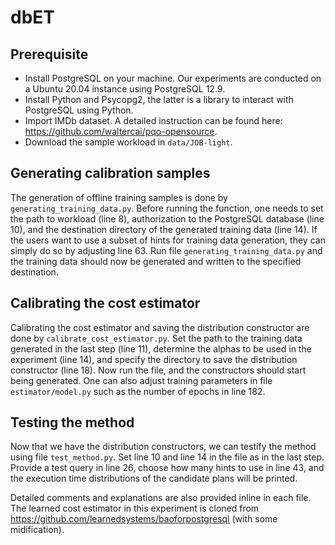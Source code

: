# dbET

## Prerequisite
* Install PostgreSQL on your machine. Our experiments are conducted on a Ubuntu 20.04 instance using PostgreSQL 12.9.
* Install Python and Psycopg2, the latter is a library to interact with PostgreSQL using Python.
* Import IMDb dataset. A detailed instruction can be found here: https://github.com/waltercai/pqo-opensource.
* Download the sample workload in `data/JOB-light`.

## Generating calibration samples
The generation of offline training samples is done by `generating_training_data.py`. Before running the function, one needs to set the path to workload (line 8), authorization to the PostgreSQL database (line 10), and the destination  directory of the generated training data (line 14). If the users want to use a subset of hints for training data generation, they can simply do so by adjusting line 63. Run file `generating_training_data.py` and the training data should now be generated and written to the specified destination.

## Calibrating the cost estimator
Calibrating the cost estimator and saving the distribution constructor are done by `calibrate_cost_estimator.py`. Set the path to the training data generated in the last step (line 11), determine the alphas to be used in the experiment (line 14), and specify the directory to save the distribution constructor (line 18). Now run the file, and the constructors should start being generated. One can also adjust training parameters in file `estimator/model.py` such as the number of epochs in line 182.

## Testing the method
Now that we have the distribution constructors, we can testify the method using file `test_method.py`. Set line 10 and line 14 in the file as in the last step. Provide a test query in line 26, choose how many hints to use in line 43, and the execution time distributions of the candidate plans will be printed.

Detailed comments and explanations are also provided inline in each file. The learned cost estimator in this experiment is cloned from https://github.com/learnedsystems/baoforpostgresql (with some midification).
